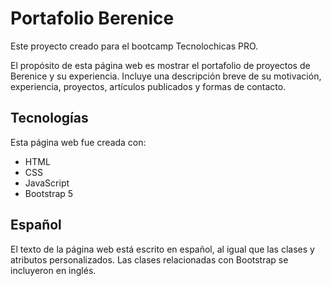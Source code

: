 # Portafolio Berenice

Este proyecto creado para el bootcamp Tecnolochicas PRO. 

El propósito de esta página web es mostrar el portafolio de proyectos de Berenice y su experiencia. Incluye una descripción breve de su motivación, experiencia, proyectos, artículos publicados y formas de contacto. 


## Tecnologías

Esta página web fue creada con:

* HTML
* CSS
* JavaScript 
* Bootstrap 5


## Español

El texto de la página web está escrito en español, al igual que las clases y atributos personalizados. Las clases relacionadas con Bootstrap se incluyeron en inglés.




